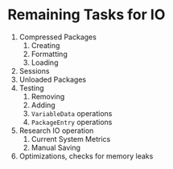 # Remaining Tasks for IO

1. Compressed Packages
   1. Creating
   2. Formatting
   3. Loading
2. Sessions
3. Unloaded Packages
4. Testing
   1. Removing
   2. Adding
   3. `VariableData` operations
   4. `PackageEntry` operations
5. Research IO operation
   1. Current System Metrics
   2. Manual Saving
6. Optimizations, checks for memory leaks